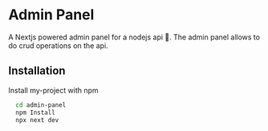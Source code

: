 # Admin Panel

A Nextjs powered admin panel for a nodejs api 🎉. The admin panel allows to do crud operations on the api.



## Installation

Install my-project with npm

```bash
  cd admin-panel
  npm Install
  npx next dev
  ```
